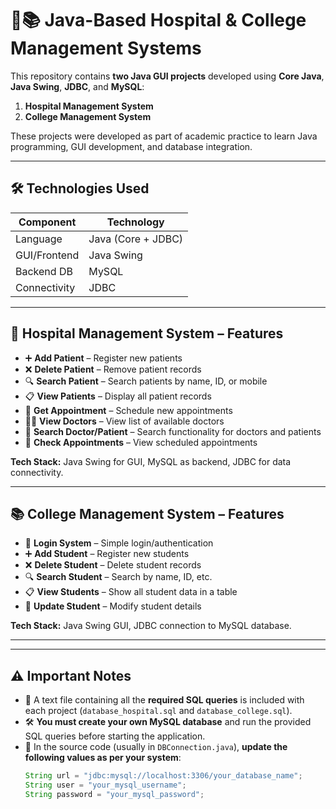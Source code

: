 # 🏥📚 Java-Based Hospital & College Management Systems

This repository contains **two Java GUI projects** developed using **Core Java**, **Java Swing**, **JDBC**, and **MySQL**:

1. **Hospital Management System**
2. **College Management System**

These projects were developed as part of academic practice to learn Java programming, GUI development, and database integration.

---

## 🛠️ Technologies Used

| Component     | Technology         |
|---------------|--------------------|
| Language       | Java (Core + JDBC) |
| GUI/Frontend   | Java Swing         |
| Backend DB     | MySQL              |
| Connectivity   | JDBC               |

---

## 🏥 Hospital Management System – Features

- ➕ **Add Patient** – Register new patients  
- ❌ **Delete Patient** – Remove patient records  
- 🔍 **Search Patient** – Search patients by name, ID, or mobile  
- 📋 **View Patients** – Display all patient records  
- 📅 **Get Appointment** – Schedule new appointments  
- 👩‍⚕️ **View Doctors** – View list of available doctors  
- 🧾 **Search Doctor/Patient** – Search functionality for doctors and patients  
- 🔎 **Check Appointments** – View scheduled appointments  

**Tech Stack:** Java Swing for GUI, MySQL as backend, JDBC for data connectivity.

---

## 📚 College Management System – Features

- 🔐 **Login System** – Simple login/authentication  
- ➕ **Add Student** – Register new students  
- ❌ **Delete Student** – Delete student records  
- 🔍 **Search Student** – Search by name, ID, etc.  
- 📋 **View Students** – Show all student data in a table  
- 🔁 **Update Student** – Modify student details  

**Tech Stack:** Java Swing GUI, JDBC connection to MySQL database.

---

---

## ⚠️ Important Notes

- 📂 A text file containing all the **required SQL queries** is included with each project (`database_hospital.sql` and `database_college.sql`).
- 🛠️ **You must create your own MySQL database** and run the provided SQL queries before starting the application.
- 🔌 In the source code (usually in `DBConnection.java`), **update the following values as per your system**:
  ```java
  String url = "jdbc:mysql://localhost:3306/your_database_name";
  String user = "your_mysql_username";
  String password = "your_mysql_password";

